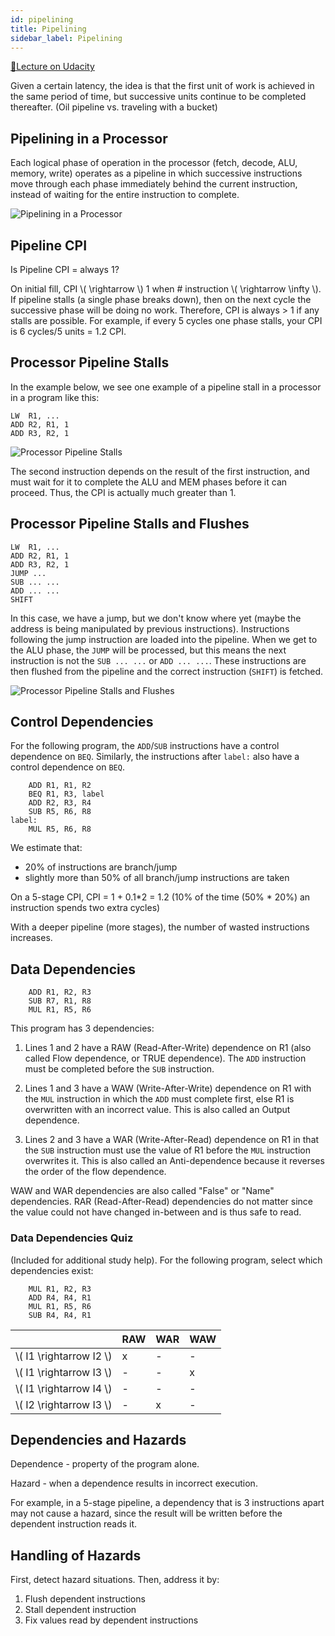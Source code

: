 ```yaml
---
id: pipelining
title: Pipelining
sidebar_label: Pipelining
---
```


[🔗Lecture on Udacity](https://classroom.udacity.com/courses/ud007/lessons/3650589023/concepts/last-viewed)

Given a certain latency, the idea is that the first unit of work is achieved in the same period of time, but successive units continue to be completed thereafter. (Oil pipeline vs. traveling with a bucket)

## Pipelining in a Processor
Each logical phase of operation in the processor (fetch, decode, ALU, memory, write) operates as a pipeline in which successive instructions move through each phase immediately behind the current instruction, instead of waiting for the entire instruction to complete.

![Pipelining in a Processor](https://i.imgur.com/0m5vXEf.png)

## Pipeline CPI
Is Pipeline CPI = always 1?

On initial fill, CPI \\( \rightarrow \\) 1 when # instruction \\( \rightarrow \infty \\). If pipeline stalls (a single phase breaks down), then on the next cycle the successive phase will be doing no work. Therefore, CPI is always > 1 if any stalls are possible. For example, if every 5 cycles one phase stalls, your CPI is 6 cycles/5 units = 1.2 CPI.

## Processor Pipeline Stalls

In the example below, we see one example of a pipeline stall in a processor in a program like this:

```mipsasm
LW  R1, ...
ADD R2, R1, 1
ADD R3, R2, 1
```

![Processor Pipeline Stalls](https://i.imgur.com/E21sE3o.png)

The second instruction depends on the result of the first instruction, and must wait for it to complete the ALU and MEM phases before it can proceed. Thus, the CPI is actually much greater than 1.

## Processor Pipeline Stalls and Flushes

```mipsasm
LW  R1, ...
ADD R2, R1, 1
ADD R3, R2, 1
JUMP ...
SUB ... ...
ADD ... ...
SHIFT
```

In this case, we have a jump, but we don't know where yet (maybe the address is being manipulated by previous instructions). Instructions following the jump instruction are loaded into the pipeline. When we get to the ALU phase, the `JUMP` will be processed, but this means the next instruction is not the `SUB ... ...` or `ADD ... ...`. These instructions are then flushed from the pipeline and the correct instruction (`SHIFT`) is fetched.

![Processor Pipeline Stalls and Flushes](https://i.imgur.com/5S9f2kB.png)

## Control Dependencies

For the following program, the `ADD`/`SUB` instructions have a control dependence on `BEQ`. Similarly, the instructions after `label:` also have a control dependence on `BEQ`. 

```mipsasm
    ADD R1, R1, R2
    BEQ R1, R3, label
    ADD R2, R3, R4
    SUB R5, R6, R8
label:
    MUL R5, R6, R8
```

We estimate that:
- 20% of instructions are branch/jump
- slightly more than 50% of all branch/jump instructions are taken

On a 5-stage CPI, CPI = 1 + 0.1*2 = 1.2 (10% of the time (50% * 20%) an instruction spends two extra cycles)

With a deeper pipeline (more stages), the number of wasted instructions increases.

## Data Dependencies

```mipsasm
    ADD R1, R2, R3
    SUB R7, R1, R8
    MUL R1, R5, R6
```

This program has 3 dependencies:

1. Lines 1 and 2 have a RAW (Read-After-Write) dependence on R1 (also called Flow dependence, or TRUE dependence). The `ADD` instruction must be completed before the `SUB` instruction.

2. Lines 1 and 3 have a WAW (Write-After-Write) dependence on R1 with the `MUL` instruction in which the `ADD` must complete first, else R1 is overwritten with an incorrect value. This is also called an Output dependence.

3. Lines 2 and 3 have a WAR (Write-After-Read) dependence on R1 in that the `SUB` instruction must use the value of R1 before the `MUL` instruction overwrites it. This is also called an Anti-dependence because it reverses the order of the flow dependence.

WAW and WAR dependencies are also called "False" or "Name" dependencies. RAR (Read-After-Read) dependencies do not matter since the value could not have changed in-between and is thus safe to read.

### Data Dependencies Quiz

(Included for additional study help). For the following program, select which dependencies exist:

```mipsasm
    MUL R1, R2, R3
    ADD R4, R4, R1
    MUL R1, R5, R6
    SUB R4, R4, R1
```

|   | RAW | WAR | WAW |
|---|---|---|---|
| \\( I1 \rightarrow I2 \\) | x | - | - |
| \\( I1 \rightarrow I3 \\) | - | - | x |
| \\( I1 \rightarrow I4 \\) | - | - | - |
| \\( I2 \rightarrow I3 \\) | - | x | - |

## Dependencies and Hazards

Dependence - property of the program alone.

Hazard - when a dependence results in incorrect execution.

For example, in a 5-stage pipeline, a dependency that is 3 instructions apart may not cause a hazard, since the result will be written before the dependent instruction reads it. 

## Handling of Hazards

First, detect hazard situations. Then, address it by:
1. Flush dependent instructions
2. Stall dependent instruction
3. Fix values read by dependent instructions